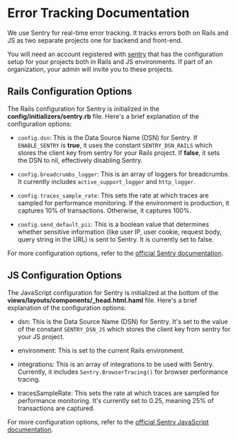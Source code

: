 # Error Tracking Documentation

We use Sentry for real-time error tracking. It tracks errors both on Rails and JS as two separate projects one for backend and front-end.

You will need an account registered with [sentry](https://sentry.io) that has the configuration setup for your projects both in Rails and JS environments. If part of an organization, your admin will invite you to these projects.

## Rails Configuration Options

The Rails configuration for Sentry is initialized in the **config/initializers/sentry.rb** file. Here's a brief explanation of the configuration options:

- `config.dsn`: This is the Data Source Name (DSN) for Sentry. If `ENABLE_SENTRY` is **true**, it uses the constant `SENTRY_DSN_RAILS` which stores the client key from sentry for your Rails project. If **false**, it sets the DSN to nil, effectively disabling Sentry.

- `config.breadcrumbs_logger`: This is an array of loggers for breadcrumbs. It currently includes `active_support_logger` and `http_logger`.

- `config.traces_sample_rate`: This sets the rate at which traces are sampled for performance monitoring. If the environment is production, it captures 10% of transactions. Otherwise, it captures 100%.

- `config.send_default_pii`: This is a boolean value that determines whether sensitive information (like user IP, user cookie, request body, query string in the URL) is sent to Sentry. It is currently set to false.

For more configuration options, refer to the [official Sentry documentation](https://docs.sentry.io/platforms/ruby/guides/rails/configuration/options/``).

## JS Configuration Options

The JavaScript configuration for Sentry is initialized at the bottom of the **views/layouts/components/\_head.html.haml** file. Here's a brief explanation of the configuration options:

- dsn: This is the Data Source Name (DSN) for Sentry. It's set to the value of the constant `SENTRY_DSN_JS` which stores the client key from sentry for your JS project.

- environment: This is set to the current Rails environment.

- integrations: This is an array of integrations to be used with Sentry. Currently, it includes `Sentry.BrowserTracing()` for browser performance tracing.

- tracesSampleRate: This sets the rate at which traces are sampled for performance monitoring. It's currently set to 0.25, meaning 25% of transactions are captured.

For more configuration options, refer to the [official Sentry JavaScript documentation](https://docs.sentry.io/platforms/javascript/configuration/).
